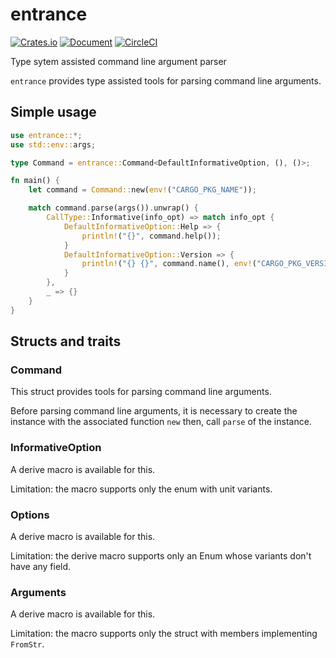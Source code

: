 entrance
========

[![Crates.io](https://img.shields.io/crates/v/entrance.svg)](https://crates.io/crates/entrance)
[![Document](https://docs.rs/entrance/badge.svg)](https://docs.rs/entrance)
[![CircleCI](https://circleci.com/gh/0ncorhynchus/entrance.svg?style=shield)](https://circleci.com/gh/0ncorhynchus/entrance)

Type sytem assisted command line argument parser

`entrance` provides type assisted tools for parsing command line arguments.

Simple usage
------------

```rust
use entrance::*;
use std::env::args;

type Command = entrance::Command<DefaultInformativeOption, (), ()>;

fn main() {
    let command = Command::new(env!("CARGO_PKG_NAME"));

    match command.parse(args()).unwrap() {
        CallType::Informative(info_opt) => match info_opt {
            DefaultInformativeOption::Help => {
                println!("{}", command.help());
            }
            DefaultInformativeOption::Version => {
                println!("{} {}", command.name(), env!("CARGO_PKG_VERSION"));
            }
        },
        _ => {}
    }
}
```

Structs and traits
------------------

### Command

This struct provides tools for parsing command line arguments.

Before parsing command line arguments, it is necessary to create the instance
with the associated function `new` then, call `parse` of the instance.

### InformativeOption

A derive macro is available for this.

Limitation: the macro supports only the enum with unit variants.

### Options

A derive macro is available for this.

Limitation: the derive macro supports only an Enum whose variants don't have any field.

### Arguments

A derive macro is available for this.

Limitation: the macro supports only the struct with members implementing `FromStr`.
